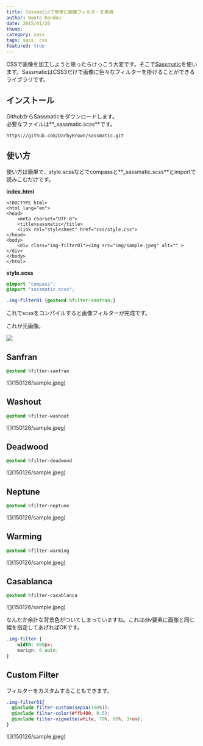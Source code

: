 ```yaml
---
title: Sassmaticで簡単に画像フィルターを実現
author: Naoto Kondou
date: 2015/01/26
thumb:
category: sass
tags: sass, css
featured: true
---
```


CSSで画像を加工しようと思ったらけっこう大変です。そこで[Sassmatic](http://sassmatic.com/?utm_content=bufferea092&utm_medium=social&utm_source=twitter.com&utm_campaign=buffer)を使います。SassmaticはCSS3だけで画像に色々なフィルターを掛けることができるライブラリです。

## インストール
GithubからSassmaticをダウンロードします。<br>
必要なファイルは**_sassmatic.scss**です。

```
https://github.com/DarbyBrown/sassmatic.git
```

## 使い方
使い方は簡単で、style.scssなどでcompassと**_sassmatic.scss**とimportで読みこむだけです。

**index.html**

```
<!DOCTYPE html>
<html lang="en">
<head>
	<meta charset="UTF-8">
	<title>sassmatic</title>
	<link rel="stylesheet" href="css/style.css">
</head>
<body>
	<div class="img-filter01"><img src="img/sample.jpeg" alt="" ></div>
</body>
</html>
```

**style.scss**

```scss
@import "compass";
@import "sassmatic.scss";

.img-filter01 {@extend %filter-sanfran;}
```

これでscssをコンパイルすると画像フィルターが完成です。

これが元画像。

![](150126/sample.jpeg)

## Sanfran
```sass
@extend %filter-sanfran
```

 <div class="img-filter img-filter01">
![](150126/sample.jpeg)
 </div>

## Washout
```sass
@extend %filter-washout
```

 <div class="img-filter img-filter02">
![](150126/sample.jpeg)
 </div>

## Deadwood
```sass
@extend %filter-deadwood
```

 <div class="img-filter img-filter03">
![](150126/sample.jpeg)
 </div>

## Neptune
```sass
@extend %filter-neptune
```

 <div class="img-filter img-filter04">
![](150126/sample.jpeg)
 </div>

## Warming
```sass
@extend %filter-warming
```

 <div class="img-filter img-filter05">
![](150126/sample.jpeg)
 </div>

## Casablanca
```sass
@extend %filter-casablanca
```

 <div class="img-filter img-filter06">
![](150126/sample.jpeg)
 </div>

なんだか余計な背景色がついてしまっていますね。これはdiv要素に画像と同じ幅を指定してあげればOKです。

```css
.img-filter {
	width: 600px;
	marign: 0 auto;
}
```

## Custom Filter
フィルターをカスタムすることもできます。

```scss
.img-filter01{
  @include filter-custom(sepia(100%));
  @include filter-color(#ffb400, 0.5);
  @include filter-vignette(white, 70%, 90%, 3rem);
}
```

 <div class="img-filter img-filter07">
![](150126/sample.jpeg)
 </div>

